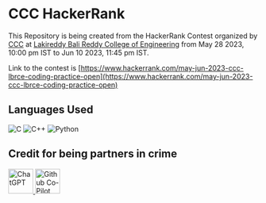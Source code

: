 # CCC HackerRank

This Repository is being created from the HackerRank Contest organized by [CCC](https://ccc.training/) at [Lakireddy Bali Reddy College of Engineering](https://lbrce.ac.in/) from May 28 2023, 10:00 pm IST to Jun 10 2023, 11:45 pm IST.

Link to the contest is [https://www.hackerrank.com/may-jun-2023-ccc-lbrce-coding-practice-open](https://www.hackerrank.com/may-jun-2023-ccc-lbrce-coding-practice-open)

## Languages Used
![C](https://img.shields.io/badge/C-00599C?style=for-the-badge&logo=c&logoColor=white)
![C++](https://img.shields.io/badge/C++-00599C?style=for-the-badge&logo=c%2B%2B&logoColor=white)
![Python](https://img.shields.io/badge/Python3-3776AB?style=for-the-badge&logo=python&logoColor=white)

## Credit for being partners in crime 

<p align="left">
  <a  href="https://openai.com/blog/chatgpt" target="_blank">
  <img width="50" src="https://img.uxwing.com/wp-content/themes/uxwing/download/brands-social-media/chatgpt-icon.svg" alt="ChatGPT">
  </a>
  <a href="https://github.com/features/copilot" target="_blank">
  <img width="50" src="https://github.gallerycdn.vsassets.io/extensions/github/copilot/1.77.9225/1677787102885/Microsoft.VisualStudio.Services.Icons.Default" alt="Github Co-Pilot">
  </a>
</p>
